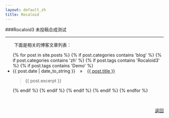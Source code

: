 ```yaml
---
layout: default_zh
title: Rocaloid
---
```


###Rocaloid3 未投稿合成测试

---

&emsp;&emsp;下面是相关的博客文章列表：

<div id="home">
	<ul class="posts">
	{% for post in site.posts %}
		{% if post.categories contains 'blog' %}
			{% if post.categories contains 'zh' %}
				{% if post.tags contains 'Rocaloid3' %}
				{% if post.tags contains 'Demo' %}
				<li>
					<span>{{ post.date | date_to_string }}</span> &ensp; &raquo; &ensp; <a href="{{ post.url }}">{{ post.title }}</a>
					<blockquote>{{ post.excerpt }}</blockquote>
				</li>
				{% endif %}
				{% endif %}
			{% endif %}
		{% endif %}
	{% endfor %}
	</ul>
</div>


<br />

<p align="right"><a href="/sub/zh/posts-unposted/index.html">返回</a></p>

